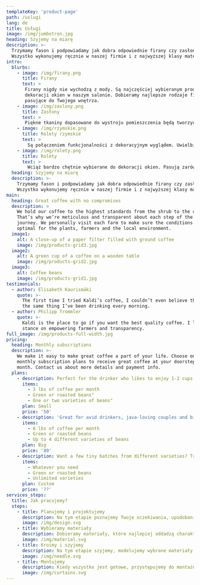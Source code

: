 ```yaml
---
templateKey: 'product-page'
path: /uslugi
lang: de
title: Usługi
image: /img/jumbotron.jpg
heading: Szyjemy na miarę
description: >-
  Trzymamy fason i podpowiadamy jak dobra odpowiednie firany czy zasłony do domu lub mieszkania. Dysponujemy paletami wzorów i kolorów
  Wszystko wykonujemy ręcznie w naszej firmie i z najwyższej klasy materiałów. Dowiedz się co możemy dla Ciebie uszyć.
intro:
  blurbs:
    - image: /img/firany.png
      title: Firany
      text: >
       Firany nigdy nie wychodzą z mody. Są najczęściej wybieranym produktem do 
       dekoracji okien w naszym salonie. Dobieramy najlepsze rodzaje firanek 
       pasujące do Twojego wnętrza.
    - image: /img/zaslony.png
      title: Zasłony
      text: >
       Piękne tkaniny dopasowane do wystroju pomieszczenia będą tworzyć spójną i stylową aranżację wnętrz. Bardzo często wykorzystujemy zasłony do dekoracji okien. Nadają one pomieszczeniu wyjątkowego charakteru. 
    - image: /img/rzymskie.png
      title: Rolety rzymskie
      text: >
        Są połączeniem funkcjonalności z dekoracyjnym wyglądem. Uwielbiamy wykorzystywać rolety rzymskie do projektowania wystroju okien, ponieważ osłaniają przed słońcem (niczym tradycyjne rolety) oraz wyglądają niezwykle efektownie.
    - image: /img/rolety.png
      title: Rolety
      text: >
        Wciąż bardzo chętnie wybierane do dekoracji okien. Pasują zarówno do nowoczesnych jak i klasycznych wnętrz. Rolety są niezwykle funkcjonalne, a ich odpowiedni dobór będzie subtelnym uzupełnieniem aranżacji wnętrza.
  heading: Szyjemy na miarę
  description: >-
    Trzymamy fason i podpowiadamy jak dobra odpowiednie firany czy zasłony do domu lub mieszkania. Dysponujemy paletami wzorów i kolorów
    Wszystko wykonujemy ręcznie w naszej firmie i z najwyższej klasy materiałów. Dowiedz się co możemy dla Ciebie uszyć.
main:
  heading: Great coffee with no compromises
  description: >
    We hold our coffee to the highest standards from the shrub to the cup.
    That’s why we’re meticulous and transparent about each step of the coffee’s
    journey. We personally visit each farm to make sure the conditions are
    optimal for the plants, farmers and the local environment.
  image1:
    alt: A close-up of a paper filter filled with ground coffee
    image: /img/products-grid3.jpg
  image2:
    alt: A green cup of a coffee on a wooden table
    image: /img/products-grid2.jpg
  image3:
    alt: Coffee beans
    image: /img/products-grid1.jpg
testimonials:
  - author: Elisabeth Kaurismäki
    quote: >-
      The first time I tried Kaldi’s coffee, I couldn’t even believe that was
      the same thing I’ve been drinking every morning.
  - author: Philipp Trommler
    quote: >-
      Kaldi is the place to go if you want the best quality coffee. I love their
      stance on empowering farmers and transparency.
full_image: /img/products-full-width.jpg
pricing:
  heading: Monthly subscriptions
  description: >-
    We make it easy to make great coffee a part of your life. Choose one of our
    monthly subscription plans to receive great coffee at your doorstep each
    month. Contact us about more details and payment info.
  plans:
    - description: Perfect for the drinker who likes to enjoy 1-2 cups per day.
      items:
        - 3 lbs of coffee per month
        - Green or roasted beans"
        - One or two varieties of beans"
      plan: Small
      price: '50'
    - description: 'Great for avid drinkers, java-loving couples and bigger crowds'
      items:
        - 6 lbs of coffee per month
        - Green or roasted beans
        - Up to 4 different varieties of beans
      plan: Big
      price: '80'
    - description: Want a few tiny batches from different varieties? Try our custom plan
      items:
        - Whatever you need
        - Green or roasted beans
        - Unlimited varieties
      plan: Custom
      price: '??'
services_steps:
  title: Jak pracujemy?
  steps:
    - title: Planujemy i projektujemy
      description: Na tym etapie poznajemy Twoje oczekiwania, upodobania i ewentualne pomysły na wystrój okna. Bierzemy te informacje pod uwagę tworząc koncepcję na aranżację okienną. Na tym etapie dokonujemy również pomiarów pomieszczenia.
      image: /img/design.svg
    - title: Wybieramy materiały
      description: Dobieramy materiały, które najlepiej oddadzą charakter Twoich wnętrz. Posiadamy firany, zasłony, rolety rzymskie, żaluzje oraz wiele innych możliwości na udekorowanie okna. Wybieramy również kolory i wzory. Kalkulujemy koszty projektu oraz przystępujemy do jego realizacji po zaakceptowaniu koncepcji.
      image: /img/material.svg
    - title: Kroimy i szyjemy
      description: Na tym etapie szyjemy, modelujemy wybrane materiały, które będą składać się na wystrój Twoich okien. Tworzymy oraz docinamy materiały idealnie na wymiar. Realizacja usługi trwa 2-6 tygodni.
      image: /img/needle.svg
    - title: Montujemy
      description: Kiedy wszystko jest gotowe, przystępujemy do montażu dekoracji okna. Zakładamy materiały, modelujemy, a Ty cieszysz się wyjątkowym wystrojem swoich wnętrz.
      image: /img/curtains.svg
---
```

